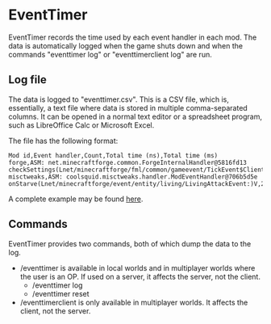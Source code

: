 # EventTimer
EventTimer records the time used by each event handler in each mod. The data is automatically logged when the game shuts down and when the commands "eventtimer log" or "eventtimerclient log" are run.

## Log file
The data is logged to "eventtimer.csv". This is a CSV file, which is, essentially, a text file where data is stored in multiple comma-separated columns. It can be opened in a normal text editor or a spreadsheet program, such as LibreOffice Calc or Microsoft Excel.

The file has the following format:

    Mod id,Event handler,Count,Total time (ns),Total time (ms)
    forge,ASM: net.minecraftforge.common.ForgeInternalHandler@5816fd13 checkSettings(Lnet/minecraftforge/fml/common/gameevent/TickEvent$ClientTickEvent:)V,4658,19807885,19
    misctweaks,ASM: coolsquid.misctweaks.handler.ModEventHandler@706b5d5e onStarve(Lnet/minecraftforge/event/entity/living/LivingAttackEvent:)V,2414,8042152,8

A complete example may be found [here](https://gist.github.com/coolsquid/d54ba73a4e8c6d428392d9d84031276d).

## Commands
EventTimer provides two commands, both of which dump the data to the log.
- /eventtimer is available in local worlds and in multiplayer worlds where the user is an OP. If used on a server, it affects the server, not the client.
	- /eventtimer log
	- /eventtimer reset
- /eventtimerclient is only available in multiplayer worlds. It affects the client, not the server.